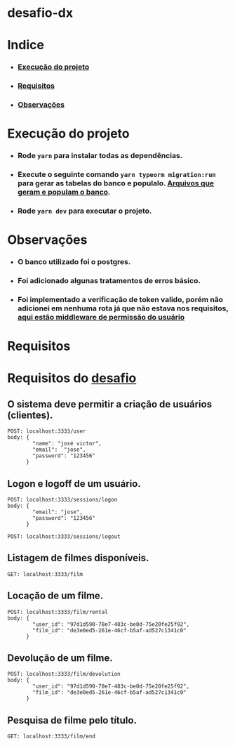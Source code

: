 # desafio-dx



Indice
=
  * ### [Execução do projeto](#Execução-do-projeto)
  * ### [Requisitos](#Requisitos)
  * ### [Observações](#Observações)

Execução do projeto
=
* ### Rode ```yarn``` para instalar todas as dependências.
* ### Execute o seguinte comando ```yarn typeorm migration:run``` para gerar as tabelas do banco e populalo. [Arquivos que geram e populam o banco](https://github.com/JoseVictorHendz/test-dx/tree/main/src/database/migrations).
* ### Rode ```yarn dev``` para executar o projeto.

Observações
=
* ### O banco utilizado foi o postgres.
* ### Foi adicionado algunas tratamentos de erros básico.
* ### Foi implementado a verificação de token valido, porém não adicionei em nenhuma rota já que não estava nos requisitos, [aqui estão middleware de permissão do usuário](https://github.com/JoseVictorHendz/test-dx/blob/main/src/middleware/ensureAuthenticated.ts)

Requisitos
=
# Requisitos do [desafio](http://bit.ly/exerciciodevbackend)
## O sistema deve permitir a criação de usuários (clientes).
```
POST: localhost:3333/user
body: {
        "name": "josé victor",
        "email":  "jose",
        "password": "123456"
      }
```


## Logon e logoff de um usuário.
```
POST: localhost:3333/sessions/logon
body: {
        "email": "jose",
        "password": "123456"
      }
```

```
POST: localhost:3333/sessions/logout
```


## Listagem de filmes disponíveis.
```
GET: localhost:3333/film
```


## Locação de um filme.
```
POST: localhost:3333/film/rental
body: {
        "user_id": "97d1d590-78e7-483c-be0d-75e20fe25f92",
        "film_id": "de3e0ed5-261e-46cf-b5af-ad527c1341c0"
      }
```


## Devolução de um filme.
```
POST: localhost:3333/film/devolution
body: {
        "user_id": "97d1d590-78e7-483c-be0d-75e20fe25f92",
        "film_id": "de3e0ed5-261e-46cf-b5af-ad527c1341c0"
      }
```


## Pesquisa de filme pelo título.
```
GET: localhost:3333/film/end
```

